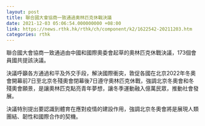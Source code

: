 ```yaml
---
layout: post
title: 聯合國大會協商一致通過奧林匹克休戰決議
date: 2021-12-03 05:06:54.000000000 +08:00
link: https://news.rthk.hk/rthk/ch/component/k2/1622542-20211203.htm
categories: rthk
---
```


聯合國大會協商一致通過由中國和國際奧委會起草的奧林匹克休戰決議，173個會員國共提該決議。

決議呼籲各方通過和平及外交手段，解決國際衝突，敦促各國在北京2022年冬奧會開幕前7日至北京冬殘奧會閉幕後7日遵守奧林匹克休戰，強調北京冬奧會和冬殘奧會願景，是讓奧林匹克點亮青年夢想，讓冬季運動融入億萬民眾，推動社會發展。

決議特別提出要認識到體育在應對疫情的建設作用，強調北京冬奧會將是展現人類團結、韌性和國際合作的契機。
